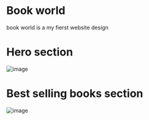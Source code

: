 # Book world
book world is a my fierst website design

# Hero section
![image](https://github.com/user-attachments/assets/bf16872e-649a-48f4-92d2-efdf94e2c86a)

# Best selling books section
![image](https://github.com/user-attachments/assets/2b067d7e-c453-4bc4-8f86-df8f71271137)

#
